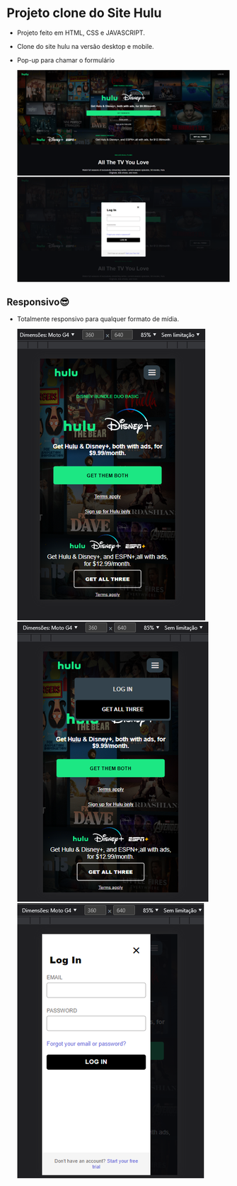 # Projeto clone do Site Hulu

* Projeto feito em HTML, CSS e JAVASCRIPT.

- Clone do site hulu na versão desktop e mobile.

- Pop-up para chamar o formulário

  <img src = 'assets/img/imagens-readme/desktop1.png'>

  <img src = 'assets/img/imagens-readme/desktop2.png'>

## Responsivo:sunglasses:

- Totalmente responsivo para qualquer formato de mídia.

  <img src = 'assets/img/imagens-readme/mobile1.png'> 

  <img src = 'assets/img/imagens-readme/mobile2.png'>

  <img src = 'assets/img/imagens-readme/mobile3.png'>